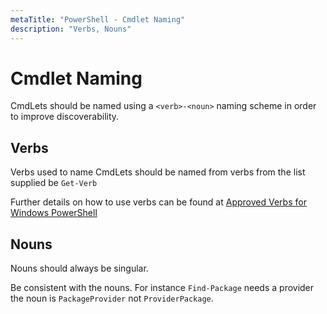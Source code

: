 ```yaml
---
metaTitle: "PowerShell - Cmdlet Naming"
description: "Verbs, Nouns"
---
```


# Cmdlet Naming


CmdLets should be named using a `<verb>-<noun>` naming scheme in order to improve discoverability.



## Verbs


Verbs used to name CmdLets should be named from verbs from the list supplied be `Get-Verb`

Further details on how to use verbs can be found at [Approved Verbs for Windows PowerShell](https://msdn.microsoft.com/en-us/library/ms714428(v=vs.85).aspx)



## Nouns


Nouns should always be singular.

Be consistent with the nouns.  For instance `Find-Package` needs a provider the noun is `PackageProvider` not `ProviderPackage`.

